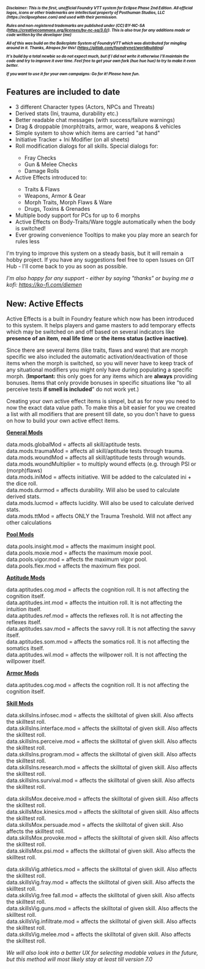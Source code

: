 <h5 style="font-size: 10px;">Disclaimer: This is the first, unofficial Foundry VTT system for Eclipse Phase 2nd Edition. All official logos, icons or other trademarks are intellectual property of Posthuman Studios, LLC (https://eclipsephase.com) and used with their permission.

Rules and non-registered trademarks are published under (CC) BY-NC-SA (https://creativecommons.org/licenses/by-nc-sa/3.0/). This is also true for any additions made or code written by the developer (me)

All of this was build on the Boilerplate System of FoundryVTT which was distributed for mingling around in it. Thanks, Atropos for this! (https://gitlab.com/foundrynet/worldbuilding)

It's build by a total newbie so do not expect much, but if I did not write it otherwise I'll maintain the code and try to improve it over time. Feel free to get your own fork (hue hue hue) to try to make it even better.

If you want to use it for your own campaigns: Go for it! Please have fun.</h5>

<h2><strong>Features are included to date</strong></h2>

<ul>
<li>3 different Character types (Actors, NPCs and Threats)</li>
<li>Derived stats (Ini, trauma, durability etc.)</li>
<li>Better readable chat messages (with success/failure warnings)</li>
<li>Drag & droppable (morph)traits, armor, ware, weapons & vehicles</li>
<li>Simple system to show which items are carried "at hand"</li>
<li>Initiative Tracker + Ini Modifier (on all sheets)</li>
<li>Roll modification dialogs for all skills. Special dialogs for:</li>
<ul>
<li>Fray Checks</li>
<li>Gun & Melee Checks</li>
<li>Damage Rolls</li>
</ul>
<li>Active Effects introduced to:</li>
<ul>
<li>Traits & Flaws</li>
<li>Weapons, Armor & Gear</li>
<li>Morph Traits, Morph Flaws & Ware</li>
<li>Drugs, Toxins & Grenades</li>
</ul>
<li>Multiple body support for PCs for up to 6 morphs</li>
<li>Active Effects on Body-Traits/Ware toggle automatically when the body is switched!</li>
<li>Ever growing convenience Tooltips to make you play more an search for rules less</li>
</ul><p>

I'm trying to improve this system on a steady basis, but it will remain a hobby project. If you have any suggestions feel free to open Issues on GIT Hub - I'll come back to you as soon as possible.<p>

<i>I'm also happy for any support - either by saying "thanks" or buying me a kofi: https://ko-fi.com/diemen</i><p>

<h2><strong>New: Active Effects</strong></h2>
Active Effects is a built in Foundry feature which now has been introduced to this system. It helps players and game masters to add temporary effects which may be switched on and off based on several indicators like <strong>presence of an item</strong>, <strong>real life time</strong> or <strong>the items status (active inactive)</strong>. <p>

Since there are several items (like traits, flaws and ware) that are morph specific we also included the automatic activation/deactivation of those items when the morph is switched, so you will never have to keep track of any situational modifiers you might only have during populating a specific morph. (<strong>Important:</strong> this only goes for any items which are <strong>always</strong> providing bonuses. Items that only provide bonuses in specific situations like "to all perceive tests <strong>if smell is included</strong>" do not work yet.)<p>

Creating your own active effect items is simpel, but as for now you need to now the exact data value path. To make this a bit easier for you we created a list with all modifiers that are present till date, so you don't have to guess on how to build your own active effect items.

<strong><u>General Mods</u></strong><p>
data.mods.globalMod = affects all skill/aptitude tests.<br>
data.mods.traumaMod = affects all skill/aptitude tests through trauma.<br>
data.mods.woundMod = affects all skill/aptitude tests through wounds.<br>
data.mods.woundMultiplier = to multiply wound effects (e.g. through PSI or (morph)flaws)<br>
data.mods.iniMod = affects initiative. Will be added to the calculated ini + the dice roll.<br>
data.mods.durmod = affects durability. Will also be used to calculate derived stats.<br>
data.mods.lucmod = affects lucidity. Will also be used to calculate derived stats.<br>
data.mods.ttMod = affects ONLY the Trauma Treshold. Will not affect any other calculations<p>

<strong><u>Pool Mods</u></strong><p>
data.pools.insight.mod = affects  the maximum insight pool.<br>
data.pools.moxie.mod = affects the maximum moxie pool.<br>
data.pools.vigor.mod = affects the maximum vigor pool.<br>
data.pools.flex.mod = affects the maximum flex pool.<p>

<strong><u>Aptitude Mods</u></strong><p>
data.aptitudes.cog.mod = affects the cognition roll. It is not affecting the cognition itself.<br>
data.aptitudes.int.mod = affects the intuition roll. It is not affecting the intuition itself.<br>
data.aptitudes.ref.mod = affects the reflexes roll. It is not affecting the reflexes itself.<br>
data.aptitudes.sav.mod = affects the savvy roll. It is not affecting the savvy itself.<br>
data.aptitudes.som.mod = affects  the somatics roll. It is not affecting the somatics itself.<br>
data.aptitudes.wil.mod = affects the willpower roll. It is not affecting the willpower  itself.<p>

<strong><u>Armor Mods</u></strong><p>
data.aptitudes.cog.mod = affects the cognition roll. It is not affecting the cognition itself.<br>

<strong><u>Skill Mods</u></strong><p>
data.skillsIns.infosec.mod = affects the skilltotal of given skill. Also affects the skilltest roll.<br>
data.skillsIns.interface.mod = affects the skilltotal of given skill. Also affects the skilltest roll.<br>
data.skillsIns.perceive.mod = affects the skilltotal of given skill. Also affects the skilltest roll.<br>
data.skillsIns.program.mod = affects the skilltotal of given skill. Also affects the skilltest roll.<br>
data.skillsIns.research.mod = affects the skilltotal of given skill. Also affects the skilltest roll.<br>
data.skillsIns.survival.mod = affects the skilltotal of given skill. Also affects the skilltest roll.<p>

data.skillsMox.deceive.mod = affects the skilltotal of given skill. Also affects the skilltest roll.<br>
data.skillsMox.kinesics.mod = affects the skilltotal of given skill. Also affects the skilltest roll.<br>
data.skillsMox.persuade.mod = affects the skilltotal of given skill. Also affects the skilltest roll.<br>
data.skillsMox.provoke.mod = affects the skilltotal of given skill. Also affects the skilltest roll.<br>
data.skillsMox.psi.mod = affects the skilltotal of given skill. Also affects the skilltest roll.<p>

data.skillsVig.athletics.mod = affects the skilltotal of given skill. Also affects the skilltest roll.<br>
data.skillsVig.fray.mod = affects the skilltotal of given skill. Also affects the skilltest roll.<br>
data.skillsVig.free fall.mod = affects the skilltotal of given skill. Also affects the skilltest roll.<br>
data.skillsVig.guns.mod = affects the skilltotal of given skill. Also affects the skilltest roll.<br>
data.skillsVig.infiltrate.mod = affects the skilltotal of given skill. Also affects the skilltest roll.<br>
data.skillsVig.melee.mod = affects the skilltotal of given skill. Also affects the skilltest roll.<p>

<i>We will also look into a better UX for selecting modable values in the future, but this method will most likely stay at least till version 7.0</i>